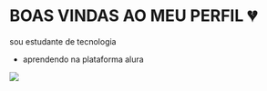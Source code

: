 # BOAS VINDAS AO MEU PERFIL 💔

sou estudante de tecnologia

- aprendendo na plataforma alura

![](https://media1.tenor.com/m/jPFyMfN-YREAAAAd/r10-gaucho.gif)
